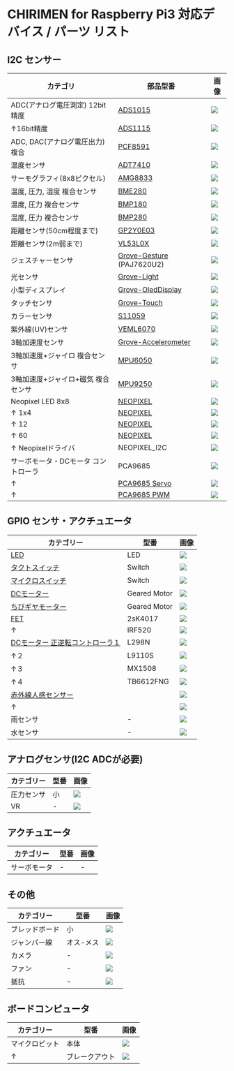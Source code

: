 # CHIRIMEN for Raspberry Pi3 対応デバイス / パーツ リスト

## I2C センサー
|カテゴリ|部品型番|画像|
|-|-|-|
|ADC(アナログ電圧測定) 12bit精度|[ADS1015](https://chirimen.org/chirimen-raspi3/gc/top/examples/#I2C-ADS1015)|![](partsImgs/ADS1015.jpg)|
|↑16bit精度|[ADS1115](https://chirimen.org/chirimen-raspi3/gc/top/examples/#I2C-ADS1115)|![](partsImgs/ADS1115.jpg)|
|ADC, DAC(アナログ電圧出力) 複合|[PCF8591](https://chirimen.org/chirimen-raspi3/gc/top/examples/#I2C-PCF8591)|![](partsImgs/PCF8591.jpg)|
|温度センサ|[ADT7410](https://chirimen.org/chirimen-raspi3/gc/top/examples/#I2C-ADT7410)|![](partsImgs/ADT7410.jpg)|
|サーモグラフィ(8x8ピクセル)|[AMG8833](https://chirimen.org/chirimen-raspi3/gc/top/examples/#I2C-AMG8833)|![](partsImgs/AMG8833.JPG)|
|温度, 圧力, 湿度 複合センサ|[BME280](https://chirimen.org/chirimen-raspi3/gc/top/examples/#I2C-BME280)|![](partsImgs/BME280.jpg)|
|温度, 圧力 複合センサ|[BMP180](https://chirimen.org/chirimen-raspi3/gc/top/examples/#I2C-BMP180)|![](partsImgs/BMP180.jpg)|
|温度, 圧力 複合センサ|[BMP280](https://chirimen.org/chirimen-raspi3/gc/top/examples/#I2C-BMP280)|![](partsImgs/BMP280.jpeg)|
|距離センサ(50cm程度まで)|[GP2Y0E03](https://chirimen.org/chirimen-raspi3/gc/top/examples/#I2C-GP2Y0E03)|![](partsImgs/GP2Y0E03.jpg)|
|距離センサ(2m弱まで)|[VL53L0X](https://chirimen.org/chirimen-raspi3/gc/top/examples/#I2C-VL53L0X)|![](partsImgs/VL53L0X.jpg)|
|ジェスチャーセンサ|[Grove-Gesture](https://chirimen.org/chirimen-raspi3/gc/top/examples/#I2C-Grove-Gesture) (PAJ7620U2)|![](partsImgs/Grove-Gesture.jpg)|
|光センサ|[Grove-Light](https://chirimen.org/chirimen-raspi3/gc/top/examples/#I2C-Grove-Light)|![](partsImgs/Grove-Light.jpg)|
|小型ディスプレイ|[Grove-OledDisplay](https://chirimen.org/chirimen-raspi3/gc/top/examples/#I2C-Grove-OledDisplay)|![](partsImgs/Grove-OledDisplay.jpg)|
|タッチセンサ|[Grove-Touch](https://chirimen.org/chirimen-raspi3/gc/top/examples/#I2C-Grove-Touch)|![](partsImgs/Grove-Touch.jpg)|
|カラーセンサ|[S11059](https://chirimen.org/chirimen-raspi3/gc/top/examples/#I2C-S11059)|![](partsImgs/S11059.jpg)|
|紫外線(UV)センサ|[VEML6070](https://chirimen.org/chirimen-raspi3/gc/top/examples/#I2C-VEML6070)|![](partsImgs/VEML6070.jpg)|
|3軸加速度センサ|[Grove-Accelerometer](https://chirimen.org/chirimen-raspi3/gc/top/examples/#I2C-Grove-Accelerometer)|![](partsImgs/Grove-Accelerometer.jpg)|
|3軸加速度+ジャイロ 複合センサ|[MPU6050](https://chirimen.org/chirimen-raspi3/gc/top/examples/#I2C-MPU6050)|![](partsImgs/MPU6050.jpg)|
|3軸加速度+ジャイロ+磁気 複合センサ|[MPU9250](https://chirimen.org/chirimen-raspi3/gc/top/examples/#I2C-MPU9250)|![](partsImgs/MPU9250.jpg)|
|Neopixel LED 8x8|[NEOPIXEL](https://chirimen.org/chirimen-raspi3/gc/top/examples/#I2C-NEOPIXEL_I2C)|![](partsImgs/neopixel64.jpg)|
|↑ 1x4|[NEOPIXEL](https://chirimen.org/chirimen-raspi3/gc/top/examples/#I2C-NEOPIXEL_I2C)|![](partsImgs/neopixel4.jpg)|
|↑ 12|[NEOPIXEL](https://chirimen.org/chirimen-raspi3/gc/top/examples/#I2C-NEOPIXEL_I2C)|![](partsImgs/neopixel12.jpg)|
|↑ 60|[NEOPIXEL](https://chirimen.org/chirimen-raspi3/gc/top/examples/#I2C-NEOPIXEL_I2C)|![](partsImgs/neopixel60.jpg)|
|↑ Neopixelドライバ|NEOPIXEL_I2C|![](partsImgs/NEOPIXEL_I2C.jpg)|
|サーボモータ・DCモータ コントローラ|PCA9685|![](partsImgs/PCA9685.jpg)|
|↑|[PCA9685 Servo](https://chirimen.org/chirimen-raspi3/gc/top/examples/#I2C-PCA9685)|![](partsImgs/PCA9685_Servo2.jpg)|
|↑|[PCA9685 PWM](https://chirimen.org/chirimen-raspi3/gc/top/examples/#GPIO-I2C-PWMHBridge-1)|![](partsImgs/PCA9685.jpg)|

## GPIO センサ・アクチュエータ
|カテゴリー|型番|画像|
|-|-|-|
|[LED](https://chirimen.org/chirimen-raspi3/gc/top/examples/#GPIO-Blink)|LED|![](partsImgs/LED.jpg)|
|[タクトスイッチ](https://chirimen.org/chirimen-raspi3/gc/top/examples/#GPIO-Button)|Switch|![](partsImgs/tactSwitch.jpg)|
|[マイクロスイッチ](https://chirimen.org/chirimen-raspi3/gc/top/examples/#GPIO-Button)|Switch|![](partsImgs/microSw.jpeg)|
|[DCモーター](https://tutorial.chirimen.org/raspi3/section1#led--)|Geared Motor|![](partsImgs/gearedMotor.jpg)|
|[ちびギヤモーター](https://tutorial.chirimen.org/raspi3/section1#led--)|Geared Motor|![](partsImgs/chibiGear.jpg)|
|[FET](https://tutorial.chirimen.org/raspi3/section1#led--)|2sK4017|![](partsImgs/FET.jpg)|
|↑|IRF520|![](partsImgs/FET2.jpg)|
|[DCモーター 正逆転コントローラ１](https://chirimen.org/chirimen-raspi3/gc/top/examples/#GPIO-HBridge)|L298N|![](partsImgs/L298N.jpg)|
|↑２|L9110S|![](partsImgs/L9110S.jpg)|
|↑３|MX1508|![](partsImgs/MX1508.jpg)|
|↑４|TB6612FNG|![](partsImgs/TB6612FNG.jpg)|
|[赤外線人感センサー](https://chirimen.org/chirimen-raspi3/gc/top/examples/#GPIO-pirSensor)||![](partsImgs/pyro1.jpg)|
|↑||![](partsImgs/pyro2.jpg)|
|雨センサ|-|![](partsImgs/rain.jpg)|
|水センサ|-|![](partsImgs/water.jpg)|

## アナログセンサ(I2C ADCが必要)
|カテゴリー|型番|画像|
|-|-|-|
|圧力センサ|小|![](partsImgs/pressureS.jpg)|
|VR|-|![](partsImgs/VR.jpg)|

## アクチュエータ
|カテゴリー|型番|画像|
|-|-|-|
|サーボモータ|-|-|

## その他
|カテゴリー|型番|画像|
|-|-|-|
|ブレッドボード|小|![](partsImgs/breadBoardS.jpg)|
|ジャンパー線|オス-メス|![](partsImgs/jumperFM.jpg)|
|カメラ|-|![](partsImgs/camera.jpg)|
|ファン|-|![](partsImgs/fan.jpg)|
|抵抗|-|![](partImgs/register.jpg)|

## ボードコンピュータ
|カテゴリー|型番|画像|
|-|-|-|
|マイクロビット|本体|![](partsImgs/microbit.jpg)|
|↑|ブレークアウト|![](partsImgs/microbitBreakout.jpg)|
